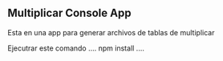 

## Multiplicar Console App

Esta en una app para generar archivos de tablas de multiplicar

Ejecutrar este comando 
....
npm install
....